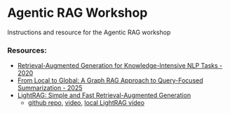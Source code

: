 # Agentic RAG Workshop
Instructions and resource for the Agentic RAG workshop


### Resources:
* [Retrieval-Augmented Generation for Knowledge-Intensive NLP Tasks - 2020](https://arxiv.org/abs/2005.11401)
* [From Local to Global: A Graph RAG Approach to Query-Focused Summarization - 2025](https://arxiv.org/abs/2404.16130)
* [LightRAG: Simple and Fast Retrieval-Augmented Generation](https://arxiv.org/abs/2410.05779)
  * [github repo](https://lightrag.github.io/), [video](https://www.youtube.com/watch?v=oageL-1I0GE), [local LightRAG video](https://www.youtube.com/watch?v=g21royNJ4fw)
